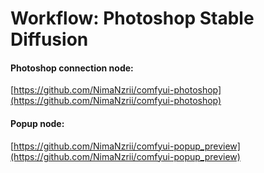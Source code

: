 # Workflow: Photoshop Stable Diffusion

#### Photoshop connection node:

[https://github.com/NimaNzrii/comfyui-photoshop](https://github.com/NimaNzrii/comfyui-photoshop)

#### Popup node:

[https://github.com/NimaNzrii/comfyui-popup_preview](https://github.com/NimaNzrii/comfyui-popup_preview)
